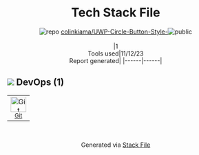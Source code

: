 <!--
--- Readme.md Snippet without images Start ---
## Tech Stack
colinkiama/UWP-Circle-Button-Style- is built on the following main stack:


Full tech stack [here](/techstack.md)
--- Readme.md Snippet without images End ---

--- Readme.md Snippet with images Start ---
## Tech Stack
colinkiama/UWP-Circle-Button-Style- is built on the following main stack:


Full tech stack [here](/techstack.md)
--- Readme.md Snippet with images End ---
-->
<div align="center">

# Tech Stack File
![](https://img.stackshare.io/repo.svg "repo") [colinkiama/UWP-Circle-Button-Style-](https://github.com/colinkiama/UWP-Circle-Button-Style-)![](https://img.stackshare.io/public_badge.svg "public")
<br/><br/>
|1<br/>Tools used|11/12/23 <br/>Report generated|
|------|------|
</div>

## <img src='https://img.stackshare.io/devops.svg'/> DevOps (1)
<table><tr>
  <td align='center'>
  <img width='36' height='36' src='https://img.stackshare.io/service/1046/git.png' alt='Git'>
  <br>
  <sub><a href="http://git-scm.com/">Git</a></sub>
  <br>
  <sub></sub>
</td>

</tr>
</table>

<br/>
<div align='center'>

Generated via [Stack File](https://github.com/apps/stack-file)
